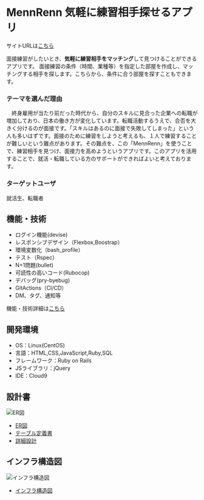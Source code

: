 # MennRenn 気軽に練習相手探せるアプリ
サイトURLは[こちら](https://mennrenn.com/)

面接練習がしたいとき、**気軽に練習相手をマッチング**して見つけることができるアプリです。
面接練習の条件（時間、業種等）を指定した部屋を作成し、マッチングする相手を探します。こちらから、条件に合う部屋を探すこともできます。

### テーマを選んだ理由
　終身雇用が当たり前だった時代から、自分のスキルに見合った企業への転職が増加しており、日本の働き方が変化しています。転職活動するうえで、合否を大きく分けるのが面接です。「スキルはあるのに面接で失敗してしまった」という人も多いはずです。面接のために練習をしようと考えるも、１人で練習することが難しいという難点があります。その難点を、この「MennRenn」を使うことで、練習相手を見つけ、面接力を高めようというアプリです。このアプリを活用することで、就活・転職している方のサポートができればよいと考えております。
 
### ターゲットユーザ
就活生、転職者

## 機能・技術
- ログイン機能(devise)
- レスポンシブデザイン（Flexbox,Boostrap）
- 環境変数化（bash_profile）
- テスト（Rspec）
- N+1問題(bullet)
- 可読性の高いコード(Rubocop)
- デバッグ(pry-byebug)
- GitActions（CI/CD）
- DM、タグ、通知等

機能・技術詳細は[こちら](https://docs.google.com/spreadsheets/d/142KtB-SIKeLuhXgVI_3fRV6PX93IBfW87-pm1sbHodM/edit?usp=sharing)

## 開発環境
- OS：Linux(CentOS)
- 言語：HTML,CSS,JavaScript,Ruby,SQL
- フレームワーク：Ruby on Rails
- JSライブラリ：jQuery
- IDE：Cloud9

## 設計書
![ER図](https://user-images.githubusercontent.com/85982768/136347420-79a556ab-3542-432d-aa05-789b2e6c2654.png)
- [ER図](https://drive.google.com/file/d/1nWENUMw2PwqOee9tHfykloUeg7Y1wXMW/view?usp=sharing)
- [テーブル定義書](https://docs.google.com/spreadsheets/d/1N5JukksgXzsvlRtoKJJcxqni-p9SH7Ef/edit?usp=sharing&ouid=111121812190906123216&rtpof=true&sd=true)
- [詳細設計](https://docs.google.com/spreadsheets/d/1N5JukksgXzsvlRtoKJJcxqni-p9SH7Ef/edit?usp=sharing&ouid=111121812190906123216&rtpof=true&sd=true)

## インフラ構造図
![インフラ構造図](https://user-images.githubusercontent.com/85982768/136346461-af1d008e-1539-4b4e-816d-135e3cb84bd8.png)
- [インフラ構造図](https://drive.google.com/file/d/1PJ7jegyAWn8Pz5R1UjNcNBBmPciJ0ihJ/view?usp=sharing)
